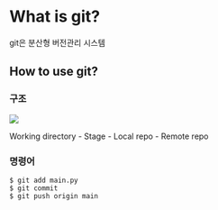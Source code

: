# What is git?

git은 분산형 버전관리 시스템

## How to use git?

### 구조

![](./imgs/gujo.jpg)

Working directory - Stage - Local repo - Remote repo


### 명령어

```shell
$ git add main.py
$ git commit
$ git push origin main
```
